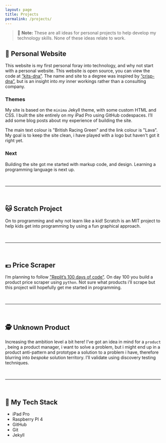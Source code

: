 ```yaml
---
layout: page
title: Projects
permalink: /projects/
---
```


> :memo: **Note:** These are all ideas for personal projects to help develop my technology skills. None of these ideas relate to work.
  
## :man: Personal Website

This website is my first personal foray into technology, and why not start with a personal website. This website is open source, you can view the code at [“kits-dna”](https://github.com/makendon/kits-dna). The name and site to a degree was inspired by [“crisp-dna”](https://dna.crisp.se/docs/index.html), but is an insight into *my* inner workings rather than a consulting company.

### Themes

My site is based on the `minima` Jekyll theme, with some custom HTML and CSS. I built the site entirely on my iPad Pro using GitHub codespaces. I’ll add some blog posts about my experience of building the site.

The main text colour is "British Racing Green" and the link colour is "Lava". My goal is to keep the site clean, i have played with a logo but haven't got it right yet.

### Next

Building the site got me started with markup code, and design. Learning a programming language is next up.

<br>

---

<br>

## :cat: Scratch Project

On to programming and why not learn like a kid! Scratch is an MIT project to help kids get into programming by using a fun graphical approach.

<br>

---

<br>

## :pound: Price Scraper

I’m planning to follow ["Replit’s 100 days of code"](https://replit.com/learn/100-days-of-python). On day 100 you build a product price scraper using `python`. Not sure what products i’ll scrape but this project will hopefully get me started in programming.

<br>

---

<br>

## :detective: Unknown Product

Increasing the ambition level a bit here! I’ve got an idea in mind for a `product` , being a product manager, i want to solve a problem, but i might end up in a product anti-pattern and prototype a solution to a problem i have, therefore blurring into *bespoke* solution territory. I’ll validate using discovery testing techniques.

<br>

---

<br>

## :robot: My Tech Stack

- iPad Pro
- Raspberry PI 4
- GitHub
- Git
- Jekyll
